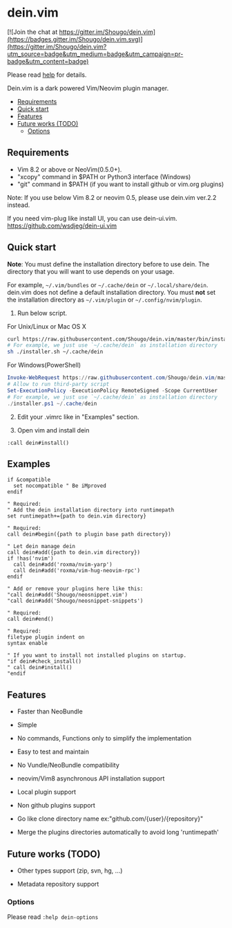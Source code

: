 # dein.vim

[![Join the chat at https://gitter.im/Shougo/dein.vim](https://badges.gitter.im/Shougo/dein.vim.svg)](https://gitter.im/Shougo/dein.vim?utm_source=badge&utm_medium=badge&utm_campaign=pr-badge&utm_content=badge)

Please read [help](doc/dein.txt) for details.

Dein.vim is a dark powered Vim/Neovim plugin manager.

<!-- vim-markdown-toc GFM -->

- [Requirements](#requirements)
- [Quick start](#quick-start)
- [Features](#features)
- [Future works (TODO)](#future-works-todo)
  - [Options](#options)

<!-- vim-markdown-toc -->


## Requirements

- Vim 8.2 or above or NeoVim(0.5.0+).
- "xcopy" command in $PATH or Python3 interface (Windows)
- "git" command in $PATH (if you want to install github or vim.org plugins)

Note: If you use below Vim 8.2 or neovim 0.5, please use dein.vim ver.2.2
instead.

If you need vim-plug like install UI, you can use dein-ui.vim.
https://github.com/wsdjeg/dein-ui.vim


## Quick start

**Note**: You must define the installation directory before to use dein.  The
directory that you will want to use depends on your usage.

For example, `~/.vim/bundles` or `~/.cache/dein` or `~/.local/share/dein`.
dein.vim does not define a default installation directory.
You must **not** set the installation directory as `~/.vim/plugin` or
`~/.config/nvim/plugin`.

1. Run below script.

For Unix/Linux or Mac OS X

```sh
curl https://raw.githubusercontent.com/Shougo/dein.vim/master/bin/installer.sh > installer.sh
# For example, we just use `~/.cache/dein` as installation directory
sh ./installer.sh ~/.cache/dein
```

For Windows(PowerShell)

```powershell
Invoke-WebRequest https://raw.githubusercontent.com/Shougo/dein.vim/master/bin/installer.ps1 -OutFile installer.ps1
# Allow to run third-party script
Set-ExecutionPolicy -ExecutionPolicy RemoteSigned -Scope CurrentUser
# For example, we just use `~/.cache/dein` as installation directory
./installer.ps1 ~/.cache/dein
```

2. Edit your .vimrc like in "Examples" section.

3. Open vim and install dein

```vim
:call dein#install()
```

## Examples

```vim
if &compatible
  set nocompatible " Be iMproved
endif

" Required:
" Add the dein installation directory into runtimepath
set runtimepath+={path to dein.vim directory}

" Required:
call dein#begin({path to plugin base path directory})

" Let dein manage dein
call dein#add({path to dein.vim directory})
if !has('nvim')
  call dein#add('roxma/nvim-yarp')
  call dein#add('roxma/vim-hug-neovim-rpc')
endif

" Add or remove your plugins here like this:
"call dein#add('Shougo/neosnippet.vim')
"call dein#add('Shougo/neosnippet-snippets')

" Required:
call dein#end()

" Required:
filetype plugin indent on
syntax enable

" If you want to install not installed plugins on startup.
"if dein#check_install()
" call dein#install()
"endif
```


## Features

- Faster than NeoBundle

- Simple

- No commands, Functions only to simplify the implementation

- Easy to test and maintain

- No Vundle/NeoBundle compatibility

- neovim/Vim8 asynchronous API installation support

- Local plugin support

- Non github plugins support

- Go like clone directory name ex:"github.com/{user}/{repository}"

- Merge the plugins directories automatically to avoid long 'runtimepath'


## Future works (TODO)

- Other types support (zip, svn, hg, ...)

- Metadata repository support


### Options

Please read `:help dein-options`
